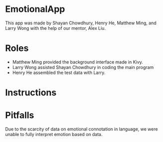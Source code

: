 # EmotionalApp
This app was made by Shayan Chowdhury, Henry He, Matthew Ming, and Larry Wong with the help of our mentor, Alex Liu.

# Roles
* Matthew Ming provided the background interface made in Kivy.
* Larry Wong assisted Shayan Chowdhury in coding the main program
* Henry He assembled the test data with Larry.

# Instructions

# Pitfalls
Due to the scarcity of data on emotional connotation in language, we were unable to fully interpret emotion based on data.
